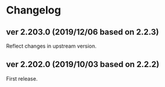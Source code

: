 # Changelog

## ver 2.203.0 (2019/12/06 based on 2.2.3)

Reflect changes in upstream version.

## ver 2.202.0 (2019/10/03 based on 2.2.2)

First release.
